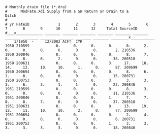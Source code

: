    # Monthly drain file (*.dra)
    #      ModFate.Xdi Supply from a SW Return or Drain to a            Ditch 
    # 
    # yr FateID             1       2       3       4       5       6       7       8       9      10      11      12     Total SourceID 
    #___x____________ _______ _______ _______ _______ _______ _______ _______ _______ _______ _______ _______ _______ ________x___________  
        1/1950  -     12/2002 ACFT  CYR 
    1950 210599            0.      0.      0.      0.      0.      2.      0.      0.      0.      0.      0.      0.        2. 210536       
    1950 200846            0.      0.      0.      0.      8.      7.      8.      8.      6.      2.      0.      0.       38. 200518       
    1950 200631            0.      0.      0.      3.     17.     18.     14.     13.     10.     10.      1.      0.       87. 200699       
    1950 200694            0.      0.      0.      0.      8.      6.      1.      0.      0.      0.      0.      0.       15. 200731       
    1950 200753            0.      0.      0.      3.      3.      3.      3.      6.      3.      1.      1.      0.       23. 200846       
    1951 210599            0.      0.      0.      0.      8.      3.      0.      0.      0.      0.      0.      0.       11. 210536       
    1951 200846            0.      0.      0.      1.      7.      7.      8.      8.      7.      0.      0.      0.       37. 200518       
    1951 200631            0.      0.      0.      0.     13.     19.     12.     11.     10.     10.      2.      0.       77. 200699       
    1951 200694            0.      0.      0.      0.      2.      4.      0.      0.      0.      0.      0.      0.        6. 200731       
    1951 200753            0.      0.      0.      1.      3.      3.      3.      3.      3.      3.      0.      0.       18. 200846 